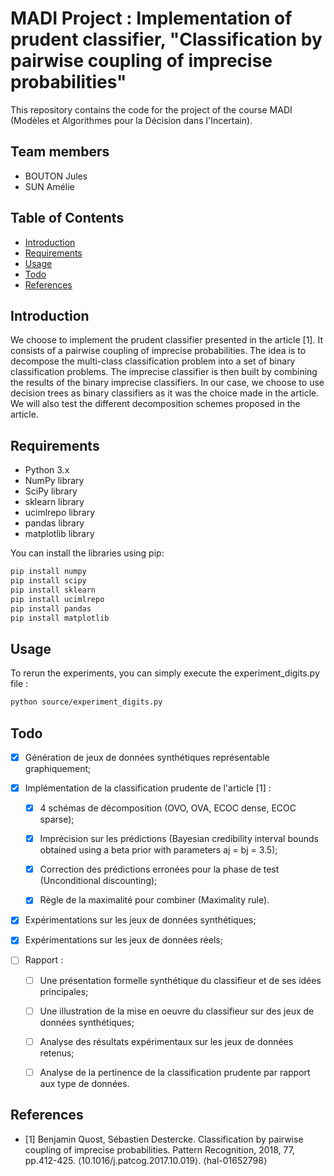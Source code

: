 # MADI Project : Implementation of prudent classifier, "Classification by pairwise coupling of imprecise probabilities"

This repository contains the code for the project of the course MADI (Modèles et Algorithmes pour la Décision dans l'Incertain).

## Team members

- BOUTON Jules
- SUN Amélie

## Table of Contents

- [Introduction](#introduction)
- [Requirements](#requirements)
- [Usage](#usage)
- [Todo](#todo)
- [References](#references)

## Introduction

We choose to implement the prudent classifier presented in the article [1]. It consists of a pairwise coupling of imprecise probabilities. The idea is to decompose the multi-class classification problem into a set of binary classification problems. The imprecise classifier is then built by combining the results of the binary imprecise classifiers. In our case, we choose to use decision trees as binary classifiers as it was the choice made in the article. We will also test the different decomposition schemes proposed in the article.

## Requirements

- Python 3.x
- NumPy library
- SciPy library
- sklearn library
- ucimlrepo library
- pandas library
- matplotlib library

You can install the libraries using pip:

```bash
pip install numpy
pip install scipy
pip install sklearn
pip install ucimlrepo
pip install pandas
pip install matplotlib
```

## Usage

To rerun the experiments, you can simply execute the experiment_digits.py file :

```bash
python source/experiment_digits.py
```

## Todo

- [x] Génération de jeux de données synthétiques représentable graphiquement;

- [x] Implémentation de la classification prudente de l'article [1] :
  
  - [x] 4 schémas de décomposition (OVO, OVA, ECOC dense, ECOC sparse);
  
  - [x] Imprécision sur les prédictions (Bayesian credibility interval bounds obtained using a beta prior with parameters aj = bj = 3.5);

  - [x] Correction des prédictions erronées pour la phase de test (Unconditional discounting);

  - [x] Règle de la maximalité pour combiner (Maximality rule).

- [x] Expérimentations sur les jeux de données synthétiques;

- [x] Expérimentations sur les jeux de données réels;

- [ ] Rapport :
  
  - [ ] Une présentation formelle synthétique du classifieur et de ses idées principales;
  
  - [ ] Une illustration de la mise en oeuvre du classifieur sur des jeux de données synthétiques;

  - [ ] Analyse des résultats expérimentaux sur les jeux de données retenus;
  
  - [ ] Analyse de la pertinence de la classification prudente par rapport aux type de données.

## References

- [1] Benjamin Quost, Sébastien Destercke. Classification by pairwise coupling of imprecise probabilities. Pattern Recognition, 2018, 77, pp.412-425. ⟨10.1016/j.patcog.2017.10.019⟩. ⟨hal-01652798⟩
